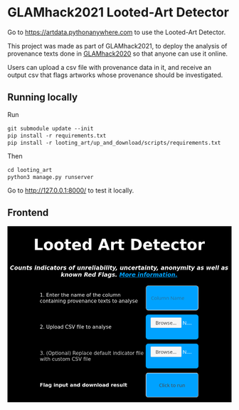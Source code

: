 # GLAMhack2021 Looted-Art Detector
Go to https://artdata.pythonanywhere.com to use the Looted-Art Detector.

This project was made as part of GLAMhack2021, to deploy the analysis of provenance texts done in
[GLAMhack2020](https://github.com/parisdata/GLAMhack2020) so that anyone can use it online.

Users can upload a csv file with provenance data in it, and receive an output csv that flags artworks whose provenance
should be investigated.

## Running locally
Run 
```
git submodule update --init
pip install -r requirements.txt
pip install -r looting_art/up_and_download/scripts/requirements.txt
```
Then
```
cd looting_art
python3 manage.py runserver
```
Go to http://127.0.0.1:8000/ to test it locally.


## Frontend
![Screenshot of Looted-Art Detector interface](screenshot.jpg?raw=true)
